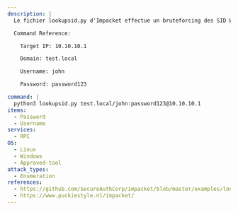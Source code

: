 ```yaml
---
description: |
  Le fichier lookupsid.py d'Impacket effectue un bruteforcing des SID Windows pour identifier les utilisateurs/groupes sur la cible distante.

  Command Reference:

  	Target IP: 10.10.10.1

  	Domain: test.local

  	Username: john

  	Password: password123

command: |
  python3 lookupsid.py test.local/john:password123@10.10.10.1
items:
  - Password
  - Username
services:
  - RPC
OS:
  - Linux
  - Windows
  - Approved-tool
attack_types:
  - Enumeration
references:
  - https://github.com/SecureAuthCorp/impacket/blob/master/examples/lookupsid.py
  - https://www.puckiestyle.nl/impacket/
---
```


